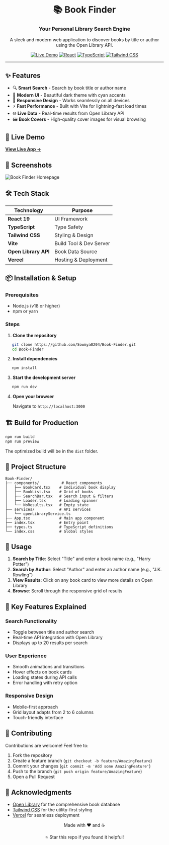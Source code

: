 <div align="center">

# 📚 Book Finder

### Your Personal Library Search Engine

A sleek and modern web application to discover books by title or author using the Open Library API.

[![Live Demo](https://img.shields.io/badge/demo-live-brightgreen)](https://book-finder-avyfeyagb-loya-sowmyas-projects.vercel.app/)
[![React](https://img.shields.io/badge/React-19-blue)](https://reactjs.org/)
[![TypeScript](https://img.shields.io/badge/TypeScript-5.8-blue)](https://www.typescriptlang.org/)
[![Tailwind CSS](https://img.shields.io/badge/Tailwind-3.4-38bdf8)](https://tailwindcss.com/)

</div>

---

## ✨ Features

- 🔍 **Smart Search** - Search by book title or author name
- 🎨 **Modern UI** - Beautiful dark theme with cyan accents
- 📱 **Responsive Design** - Works seamlessly on all devices
- ⚡ **Fast Performance** - Built with Vite for lightning-fast load times
- 🌐 **Live Data** - Real-time results from Open Library API
- 🖼️ **Book Covers** - High-quality cover images for visual browsing

## 🚀 Live Demo

**[View Live App →](https://book-finder-avyfeyagb-loya-sowmyas-projects.vercel.app/)**

## 📸 Screenshots

![Book Finder Homepage](https://private-user-images.githubusercontent.com/204294972/507464844-66622df0-4fe8-4ce8-b591-cfb62056ffdb.png?jwt=eyJ0eXAiOiJKV1QiLCJhbGciOiJIUzI1NiJ9.eyJpc3MiOiJnaXRodWIuY29tIiwiYXVkIjoicmF3LmdpdGh1YnVzZXJjb250ZW50LmNvbSIsImtleSI6ImtleTUiLCJleHAiOjE3NjE4MDU4ODAsIm5iZiI6MTc2MTgwNTU4MCwicGF0aCI6Ii8yMDQyOTQ5NzIvNTA3NDY0ODQ0LTY2NjIyZGYwLTRmZTgtNGNlOC1iNTkxLWNmYjYyMDU2ZmZkYi5wbmc_WC1BbXotQWxnb3JpdGhtPUFXUzQtSE1BQy1TSEEyNTYmWC1BbXotQ3JlZGVudGlhbD1BS0lBVkNPRFlMU0E1M1BRSzRaQSUyRjIwMjUxMDMwJTJGdXMtZWFzdC0xJTJGczMlMkZhd3M0X3JlcXVlc3QmWC1BbXotRGF0ZT0yMDI1MTAzMFQwNjI2MjBaJlgtQW16LUV4cGlyZXM9MzAwJlgtQW16LVNpZ25hdHVyZT05NGI3NWM2NTU2NjIyY2I1Mzg2MWMwZDU5MzNiZTIxZThhNDFjYzlkMGY1YzQzY2YyNTkxNTY1MzAxODdiNmM3JlgtQW16LVNpZ25lZEhlYWRlcnM9aG9zdCJ9.GdT8v0Tl6ALyjyVjwPh5Pb0L6nzWLmDWjYgp64H25Wk)


## 🛠️ Tech Stack

| Technology | Purpose |
|------------|---------|
| **React 19** | UI Framework |
| **TypeScript** | Type Safety |
| **Tailwind CSS** | Styling & Design |
| **Vite** | Build Tool & Dev Server |
| **Open Library API** | Book Data Source |
| **Vercel** | Hosting & Deployment |

## 📦 Installation & Setup

### Prerequisites
- Node.js (v18 or higher)
- npm or yarn

### Steps

1. **Clone the repository**
```bash
   git clone https://github.com/Sowmya0204/Book-Finder.git
   cd Book-Finder
```

2. **Install dependencies**
```bash
   npm install
```

3. **Start the development server**
```bash
   npm run dev
```

4. **Open your browser**
   
   Navigate to `http://localhost:3000`

## 🏗️ Build for Production
```bash
npm run build
npm run preview
```

The optimized build will be in the `dist` folder.

## 📁 Project Structure
```
Book-Finder/
├── components/          # React components
│   ├── BookCard.tsx    # Individual book display
│   ├── BookList.tsx    # Grid of books
│   ├── SearchBar.tsx   # Search input & filters
│   ├── Loader.tsx      # Loading spinner
│   └── NoResults.tsx   # Empty state
├── services/           # API services
│   └── openLibraryService.ts
├── App.tsx             # Main app component
├── index.tsx           # Entry point
├── types.ts            # TypeScript definitions
└── index.css           # Global styles
```

## 🎯 Usage

1. **Search by Title**: Select "Title" and enter a book name (e.g., "Harry Potter")
2. **Search by Author**: Select "Author" and enter an author name (e.g., "J.K. Rowling")
3. **View Results**: Click on any book card to view more details on Open Library
4. **Browse**: Scroll through the responsive grid of results

## 🌟 Key Features Explained

### Search Functionality
- Toggle between title and author search
- Real-time API integration with Open Library
- Displays up to 20 results per search

### User Experience
- Smooth animations and transitions
- Hover effects on book cards
- Loading states during API calls
- Error handling with retry option

### Responsive Design
- Mobile-first approach
- Grid layout adapts from 2 to 6 columns
- Touch-friendly interface

## 🤝 Contributing

Contributions are welcome! Feel free to:

1. Fork the repository
2. Create a feature branch (`git checkout -b feature/AmazingFeature`)
3. Commit your changes (`git commit -m 'Add some AmazingFeature'`)
4. Push to the branch (`git push origin feature/AmazingFeature`)
5. Open a Pull Request

## 🙏 Acknowledgments

- [Open Library](https://openlibrary.org/) for the comprehensive book database
- [Tailwind CSS](https://tailwindcss.com/) for the utility-first styling
- [Vercel](https://vercel.com/) for seamless deployment


<div align="center">

Made with ❤️ and ☕

⭐ Star this repo if you found it helpful!

</div>
